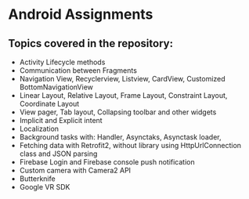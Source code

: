 # Android Assignments

## Topics covered in the repository:
* Activity Lifecycle methods
* Communication between Fragments
* Navigation View, Recyclerview, Listview, CardView, Customized BottomNavigationView
* Linear Layout, Relative Layout, Frame Layout, Constraint Layout, Coordinate Layout
* View pager, Tab layout, Collapsing toolbar and other widgets
* Implicit and Explicit intent
* Localization
* Background tasks with: Handler, Asynctaks, Asynctask loader, 
* Fetching data with Retrofit2, without library using HttpUrlConnection class and JSON parsing
* Firebase Login and Firebase console push notification
* Custom camera with Camera2 API
* Butterknife
* Google VR SDK


